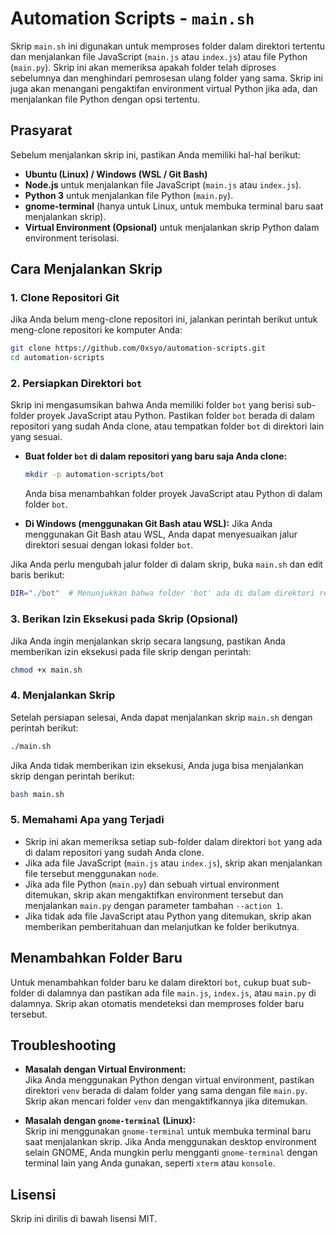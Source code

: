 
# Automation Scripts - `main.sh`

Skrip `main.sh` ini digunakan untuk memproses folder dalam direktori tertentu dan menjalankan file JavaScript (`main.js` atau `index.js`) atau file Python (`main.py`). Skrip ini akan memeriksa apakah folder telah diproses sebelumnya dan menghindari pemrosesan ulang folder yang sama. Skrip ini juga akan menangani pengaktifan environment virtual Python jika ada, dan menjalankan file Python dengan opsi tertentu.

## Prasyarat

Sebelum menjalankan skrip ini, pastikan Anda memiliki hal-hal berikut:

- **Ubuntu (Linux) / Windows (WSL / Git Bash)**
- **Node.js** untuk menjalankan file JavaScript (`main.js` atau `index.js`).
- **Python 3** untuk menjalankan file Python (`main.py`).
- **gnome-terminal** (hanya untuk Linux, untuk membuka terminal baru saat menjalankan skrip).
- **Virtual Environment (Opsional)** untuk menjalankan skrip Python dalam environment terisolasi.

## Cara Menjalankan Skrip

### 1. **Clone Repositori Git**

Jika Anda belum meng-clone repositori ini, jalankan perintah berikut untuk meng-clone repositori ke komputer Anda:

```bash
git clone https://github.com/0xsyo/automation-scripts.git
cd automation-scripts
```

### 2. **Persiapkan Direktori `bot`**

Skrip ini mengasumsikan bahwa Anda memiliki folder `bot` yang berisi sub-folder proyek JavaScript atau Python. Pastikan folder `bot` berada di dalam repositori yang sudah Anda clone, atau tempatkan folder `bot` di direktori lain yang sesuai.

- **Buat folder `bot` di dalam repositori yang baru saja Anda clone:**

  ```bash
  mkdir -p automation-scripts/bot
  ```

  Anda bisa menambahkan folder proyek JavaScript atau Python di dalam folder `bot`.

- **Di Windows (menggunakan Git Bash atau WSL):** Jika Anda menggunakan Git Bash atau WSL, Anda dapat menyesuaikan jalur direktori sesuai dengan lokasi folder `bot`.

Jika Anda perlu mengubah jalur folder di dalam skrip, buka `main.sh` dan edit baris berikut:

```bash
DIR="./bot"  # Menunjukkan bahwa folder 'bot' ada di dalam direktori repositori yang sudah di-clone
```

### 3. **Berikan Izin Eksekusi pada Skrip (Opsional)**

Jika Anda ingin menjalankan skrip secara langsung, pastikan Anda memberikan izin eksekusi pada file skrip dengan perintah:

```bash
chmod +x main.sh
```

### 4. **Menjalankan Skrip**

Setelah persiapan selesai, Anda dapat menjalankan skrip `main.sh` dengan perintah berikut:

```bash
./main.sh
```

Jika Anda tidak memberikan izin eksekusi, Anda juga bisa menjalankan skrip dengan perintah berikut:

```bash
bash main.sh
```

### 5. **Memahami Apa yang Terjadi**

- Skrip ini akan memeriksa setiap sub-folder dalam direktori `bot` yang ada di dalam repositori yang sudah Anda clone.
- Jika ada file JavaScript (`main.js` atau `index.js`), skrip akan menjalankan file tersebut menggunakan `node`.
- Jika ada file Python (`main.py`) dan sebuah virtual environment ditemukan, skrip akan mengaktifkan environment tersebut dan menjalankan `main.py` dengan parameter tambahan `--action 1`.
- Jika tidak ada file JavaScript atau Python yang ditemukan, skrip akan memberikan pemberitahuan dan melanjutkan ke folder berikutnya.

## Menambahkan Folder Baru

Untuk menambahkan folder baru ke dalam direktori `bot`, cukup buat sub-folder di dalamnya dan pastikan ada file `main.js`, `index.js`, atau `main.py` di dalamnya. Skrip akan otomatis mendeteksi dan memproses folder baru tersebut.

## Troubleshooting

- **Masalah dengan Virtual Environment:**  
  Jika Anda menggunakan Python dengan virtual environment, pastikan direktori `venv` berada di dalam folder yang sama dengan file `main.py`. Skrip akan mencari folder `venv` dan mengaktifkannya jika ditemukan.

- **Masalah dengan `gnome-terminal` (Linux):**  
  Skrip ini menggunakan `gnome-terminal` untuk membuka terminal baru saat menjalankan skrip. Jika Anda menggunakan desktop environment selain GNOME, Anda mungkin perlu mengganti `gnome-terminal` dengan terminal lain yang Anda gunakan, seperti `xterm` atau `konsole`.

## Lisensi

Skrip ini dirilis di bawah lisensi MIT.
